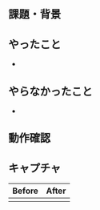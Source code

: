 ## 課題・背景

<!--
issueをリンクしてね
-->

## やったこと
-

<!--
- 〇〇に追記
- 〇〇ページを追加
-->

## やらなかったこと
- 

<!--
e.g.
- 見た目の調整
-->

## 動作確認
<!--
- ファイルでの確認で十分だよ。
- Previewでみてね。
-->

## キャプチャ

|Before|After|
| --- | --- |
| <!-- Before --> | <!-- After --> |

<!--
画面の変更がある場合は、修正前後のキャプチャを貼りつけ、
「どこ」が「どのように」変化しているのかをレビューしやすい状態にしましょう
-->
